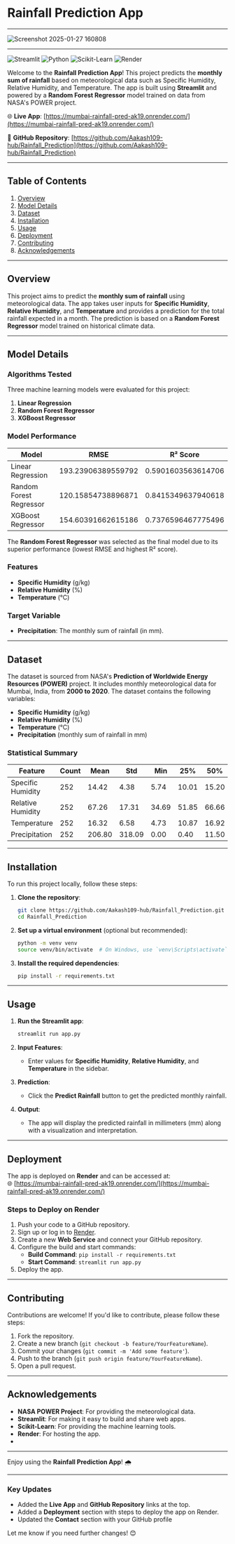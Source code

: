 # **Rainfall Prediction App**

---
![Screenshot 2025-01-27 160808](https://github.com/user-attachments/assets/41317026-b8cd-4905-87ef-086a7eab5f10)

---

![Streamlit](https://img.shields.io/badge/Streamlit-FF4B4B?style=for-the-badge&logo=Streamlit&logoColor=white)
![Python](https://img.shields.io/badge/Python-3776AB?style=for-the-badge&logo=python&logoColor=white)
![Scikit-Learn](https://img.shields.io/badge/Scikit_Learn-F7931E?style=for-the-badge&logo=scikit-learn&logoColor=white)
![Render](https://img.shields.io/badge/Render-46E3B7?style=for-the-badge&logo=render&logoColor=white)

Welcome to the **Rainfall Prediction App**! This project predicts the **monthly sum of rainfall** based on meteorological data such as Specific Humidity, Relative Humidity, and Temperature. The app is built using **Streamlit** and powered by a **Random Forest Regressor** model trained on data from NASA's POWER project.

🌐 **Live App**: [https://mumbai-rainfall-pred-ak19.onrender.com/](https://mumbai-rainfall-pred-ak19.onrender.com/) 

📂 **GitHub Repository**: [https://github.com/Aakash109-hub/Rainfall_Prediction](https://github.com/Aakash109-hub/Rainfall_Prediction)

---

## **Table of Contents**
1. [Overview](#overview)
2. [Model Details](#model-details)
3. [Dataset](#dataset)
4. [Installation](#installation)
5. [Usage](#usage)
6. [Deployment](#deployment)
7. [Contributing](#contributing)
8. [Acknowledgements](#acknowledgements)

---

## **Overview**
This project aims to predict the **monthly sum of rainfall** using meteorological data. The app takes user inputs for **Specific Humidity**, **Relative Humidity**, and **Temperature** and provides a prediction for the total rainfall expected in a month. The prediction is based on a **Random Forest Regressor** model trained on historical climate data.

---

## **Model Details**
### **Algorithms Tested**
Three machine learning models were evaluated for this project:
1. **Linear Regression**
2. **Random Forest Regressor**
3. **XGBoost Regressor**

### **Model Performance**
| Model                  | RMSE                     | R² Score                 |
|------------------------|--------------------------|--------------------------|
| Linear Regression      | 193.23906389559792       | 0.5901603563614706       |
| Random Forest Regressor| 120.15854738896871       | 0.8415349637940618       |
| XGBoost Regressor      | 154.60391662615186       | 0.7376596467775496       |

The **Random Forest Regressor** was selected as the final model due to its superior performance (lowest RMSE and highest R² score).

### **Features**
- **Specific Humidity** (g/kg)
- **Relative Humidity** (%)
- **Temperature** (°C)

### **Target Variable**
- **Precipitation**: The monthly sum of rainfall (in mm).

---

## **Dataset**
The dataset is sourced from NASA's **Prediction of Worldwide Energy Resources (POWER)** project. It includes monthly meteorological data for Mumbai, India, from **2000 to 2020**. The dataset contains the following variables:
- **Specific Humidity** (g/kg)
- **Relative Humidity** (%)
- **Temperature** (°C)
- **Precipitation** (monthly sum of rainfall in mm)

### **Statistical Summary**
| Feature           | Count  | Mean     | Std      | Min   | 25%    | 50%    | 75%    | Max     |
|-------------------|--------|----------|----------|-------|--------|--------|--------|---------|
| Specific Humidity | 252    | 14.42    | 4.38     | 5.74  | 10.01  | 15.20  | 18.88  | 20.57   |
| Relative Humidity | 252    | 67.26    | 17.31    | 34.69 | 51.85  | 66.66  | 84.61  | 92.31   |
| Temperature       | 252    | 16.32    | 6.58     | 4.73  | 10.87  | 16.92  | 22.12  | 29.34   |
| Precipitation     | 252    | 206.80   | 318.09   | 0.00  | 0.40   | 11.50  | 353.20 | 1307.43 |

---

## **Installation**
To run this project locally, follow these steps:

1. **Clone the repository**:
   ```bash
   git clone https://github.com/Aakash109-hub/Rainfall_Prediction.git
   cd Rainfall_Prediction
   ```

2. **Set up a virtual environment** (optional but recommended):
   ```bash
   python -m venv venv
   source venv/bin/activate  # On Windows, use `venv\Scripts\activate`
   ```

3. **Install the required dependencies**:
   ```bash
   pip install -r requirements.txt
   ```

---

## **Usage**
1. **Run the Streamlit app**:
   ```bash
   streamlit run app.py
   ```

2. **Input Features**:
   - Enter values for **Specific Humidity**, **Relative Humidity**, and **Temperature** in the sidebar.

3. **Prediction**:
   - Click the **Predict Rainfall** button to get the predicted monthly rainfall.

4. **Output**:
   - The app will display the predicted rainfall in millimeters (mm) along with a visualization and interpretation.

---

## **Deployment**
The app is deployed on **Render** and can be accessed at:  
🌐 [https://mumbai-rainfall-pred-ak19.onrender.com/](https://mumbai-rainfall-pred-ak19.onrender.com/)

### **Steps to Deploy on Render**
1. Push your code to a GitHub repository.
2. Sign up or log in to [Render](https://render.com/).
3. Create a new **Web Service** and connect your GitHub repository.
4. Configure the build and start commands:
   - **Build Command**: `pip install -r requirements.txt`
   - **Start Command**: `streamlit run app.py`
5. Deploy the app.

---

## **Contributing**
Contributions are welcome! If you'd like to contribute, please follow these steps:
1. Fork the repository.
2. Create a new branch (`git checkout -b feature/YourFeatureName`).
3. Commit your changes (`git commit -m 'Add some feature'`).
4. Push to the branch (`git push origin feature/YourFeatureName`).
5. Open a pull request.

---

## **Acknowledgements**
- **NASA POWER Project**: For providing the meteorological data.
- **Streamlit**: For making it easy to build and share web apps.
- **Scikit-Learn**: For providing the machine learning tools.
- **Render**: For hosting the app.
- 
---

Enjoy using the **Rainfall Prediction App**! 🌧️

---

### **Key Updates**
- Added the **Live App** and **GitHub Repository** links at the top.
- Added a **Deployment** section with steps to deploy the app on Render.
- Updated the **Contact** section with your GitHub profile

Let me know if you need further changes! 😊

